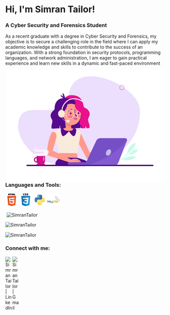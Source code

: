 <h1>Hi, I'm Simran Tailor!</h1>
<h3> A Cyber Security and Forensics Student</h3>
<p>As a recent graduate with a degree in Cyber Security and Forensics, my objective is to secure a challenging role in the field where I can apply my academic knowledge and skills to contribute to the success of an organization. With a strong foundation in security protocols, programming languages, and network administration, I am eager to gain practical experience and learn new skills in a dynamic and fast-paced environment</p>

<img align="right" alt="coding" src="https://github.com/SimranTailor/SimranTailor/blob/main/Animated.gif">

<h3>Languages and Tools:</h3>
<p align="left"> <a target="_blank" rel="noreferrer"> <img src="https://raw.githubusercontent.com/devicons/devicon/master/icons/html5/html5-original-wordmark.svg" alt="html5" width="40" height="40"/> </a> <a target="_blank" rel="noreferrer"> <img src="https://raw.githubusercontent.com/devicons/devicon/master/icons/css3/css3-original-wordmark.svg" alt="css3" width="40" height="40"/> </a> <a  target="_blank" rel="noreferrer"> <img src="https://raw.githubusercontent.com/devicons/devicon/master/icons/python/python-original.svg" alt="c" width="40" height="40"/> <a target="_blank" rel="noreferrer"> <img src="https://raw.githubusercontent.com/devicons/devicon/master/icons/mysql/mysql-original-wordmark.svg" alt="mysql" width="40" height="40"/>

<p>&nbsp;<img align="center" src="https://github-readme-stats.vercel.app/api?username=SimranTailor&show_icons=true&locale=en" alt="SimranTailor" /></p>
<p><img src="https://github-readme-stats.vercel.app/api/top-langs?username=SimranTailor&show_icons=true&locale=en&layout=compact" alt="SimranTailor" /></p>
<p><img align="center" src="https://github-readme-streak-stats.herokuapp.com/?user=SimranTailor&" alt="SimranTailor" /></p>

<h3>Connect with me:</h3>

[<img align="left" alt="Simran Tailor | LinkedIn" width="22px" src="https://cdn.jsdelivr.net/npm/simple-icons@v3/icons/linkedin.svg" />](https://www.linkedin.com/in/simran-tailor-913290259/)
[<img align="left" alt="Simran Tailor | Gmail" width="22px" src="https://cdn.jsdelivr.net/npm/simple-icons@v3/icons/gmail.svg" />](mailto:simrantailor1000@gmail.com)
